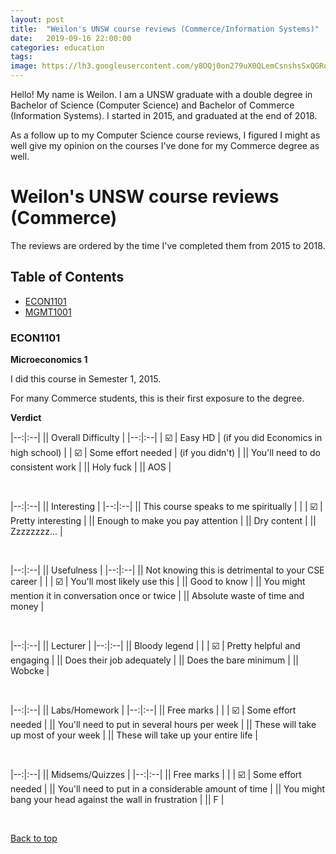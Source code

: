 ```yaml
---
layout: post
title:  "Weilon's UNSW course reviews (Commerce/Information Systems)"
date:   2019-09-16 22:00:00
categories: education
tags:
image: https://lh3.googleusercontent.com/y8OQj0on279uX0QLemCsnshsSxQGRoZkfebAkEUoVkUObpvyP_cI7ZJfvFes3mn6MLHR4YSFh2o998ydNchDvD5lDW63hTnZgKEmC94DXGi-s-cKhryATcArvgqK0r6Nze246nyiz94=w3561-h2374-no
---
```


Hello! My name is Weilon. I am a UNSW graduate with a double degree in Bachelor of Science (Computer Science)
and Bachelor of Commerce (Information Systems). I started in 2015, and graduated at the end of 2018.

As a follow up to my Computer Science course reviews,
I figured I might as well give my opinion on the
courses I've done for my Commerce degree as well.

# Weilon's UNSW course reviews (Commerce)
The reviews are ordered by the time I've completed them from 2015 to 2018.

## Table of Contents

- [ECON1101](#econ1101)
- [MGMT1001](#mgmt1001)

### ECON1101
**Microeconomics 1**

I did this course in Semester 1, 2015.

For many Commerce students, this is their first exposure
to the degree.

**Verdict**

|--:|:--|
|| Overall Difficulty |
|--:|:--|
| ☑️ | Easy HD  | (if you did Economics in high school) |
| ☑️ | Some effort needed | (if you didn't) |
|| You'll need to do consistent work |
|| Holy fuck |
|| AOS |

&nbsp; <!-- Blank line -->

|--:|:--|
|| Interesting |
|--:|:--|
|| This course speaks to me spiritually  | |
| ☑️ | Pretty interesting |
|| Enough to make you pay attention |
|| Dry content |
|| Zzzzzzzz... |

&nbsp;

|--:|:--|
|| Usefulness |
|--:|:--|
|| Not knowing this is detrimental to your CSE career  | |
| ☑️ | You'll most likely use this |
|| Good to know |
|| You might mention it in conversation once or twice |
|| Absolute waste of time and money |

&nbsp;

|--:|:--|
|| Lecturer |
|--:|:--|
|| Bloody legend  | |
| ☑️ | Pretty helpful and engaging |
|| Does their job adequately |
|| Does the bare minimum |
|| Wobcke |

&nbsp;

|--:|:--|
|| Labs/Homework |
|--:|:--|
|| Free marks  | |
| ☑️ | Some effort needed |
|| You'll need to put in several hours per week |
|| These will take up most of your week |
|| These will take up your entire life |

&nbsp;

|--:|:--|
|| Midsems/Quizzes |
|--:|:--|
|| Free marks  | |
| ☑️ | Some effort needed |
|| You'll need to put in a considerable amount of time |
|| You might bang your head against the wall in frustration |
|| F |

&nbsp;

[Back to top](#table-of-contents)
